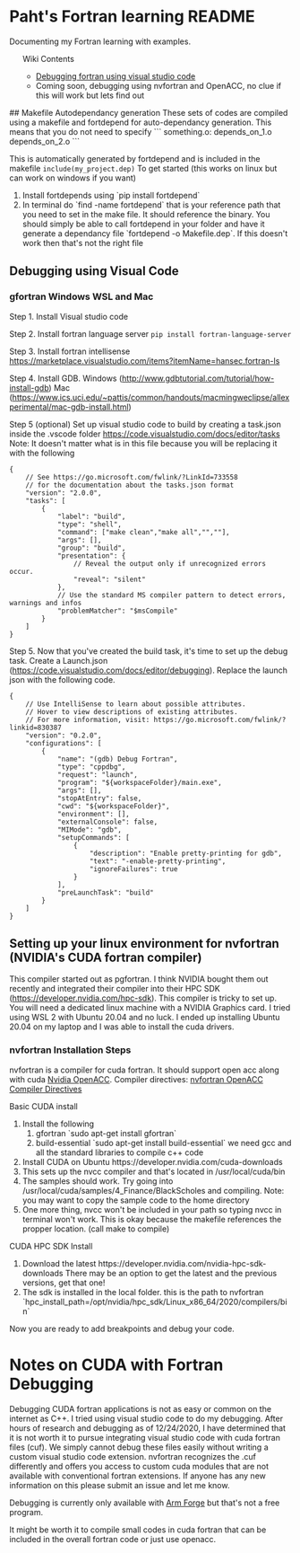 # Paht's Fortran learning README
Documenting my Fortran learning with examples. 
<ul>
	Wiki Contents
	<ul>
		<li> <a href="https://github.com/pjuangph/fortran/wiki/Debugging-Fortran-using-Visual-Studio-Code">Debugging fortran using visual studio code</a></li>
		<li>Coming soon, debugging using nvfortran and OpenACC, no clue if this will work but lets find out</li>
	</ul>
</ul>
## Makefile Autodependancy generation
These sets of codes are compiled using a makefile and fortdepend for auto-dependancy generation. This means that you do not need to specify 
```
something.o:
  depends_on_1.o
  depends_on_2.o
```

This is automatically generated by fortdepend and is included in the makefile `include(my_project.dep)`
To get started (this works on linux but can work on windows if you want)
<ol>
  <li>Install fortdepends using `pip install fortdepend`</li>
  <li>In terminal do `find -name fortdepend` that is your reference path that you need to set in the make file. It should reference the binary. 
  You should simply be able to call fortdepend in your folder and have it generate a dependancy file `fortdepend -o Makefile.dep`. If this doesn't work then that's not the right file</li>
</ol>


## Debugging using Visual Code 
### gfortran Windows WSL and Mac
Step 1. Install Visual studio code 

Step 2. Install fortran language server `pip install fortran-language-server`

Step 3. Install fortran intellisense https://marketplace.visualstudio.com/items?itemName=hansec.fortran-ls 

Step 4. Install GDB. Windows (http://www.gdbtutorial.com/tutorial/how-install-gdb) Mac (https://www.ics.uci.edu/~pattis/common/handouts/macmingweclipse/allexperimental/mac-gdb-install.html)


Step 5 (optional) Set up visual studio code to build by creating a task.json inside the .vscode folder  https://code.visualstudio.com/docs/editor/tasks
  Note: It doesn't matter what is in this file because you will be replacing it with the following
  
```
{
    // See https://go.microsoft.com/fwlink/?LinkId=733558
    // for the documentation about the tasks.json format
    "version": "2.0.0",
    "tasks": [
        {
            "label": "build",
            "type": "shell",
            "command": ["make clean","make all","",""],
            "args": [],
            "group": "build",
            "presentation": {
                // Reveal the output only if unrecognized errors occur.
                "reveal": "silent"
            },
            // Use the standard MS compiler pattern to detect errors, warnings and infos
            "problemMatcher": "$msCompile"
        }
    ]
}
```

Step 5. Now that you've created the build task, it's time to set up the debug task. Create a Launch.json (https://code.visualstudio.com/docs/editor/debugging). Replace the launch json with the following code.

```
{
    // Use IntelliSense to learn about possible attributes.
    // Hover to view descriptions of existing attributes.
    // For more information, visit: https://go.microsoft.com/fwlink/?linkid=830387
    "version": "0.2.0",
    "configurations": [
        {
            "name": "(gdb) Debug Fortran",
            "type": "cppdbg",
            "request": "launch",
            "program": "${workspaceFolder}/main.exe",
            "args": [],
            "stopAtEntry": false,
            "cwd": "${workspaceFolder}",
            "environment": [],
            "externalConsole": false,
            "MIMode": "gdb",
            "setupCommands": [
                {
                    "description": "Enable pretty-printing for gdb",
                    "text": "-enable-pretty-printing",
                    "ignoreFailures": true
                }
            ],
            "preLaunchTask": "build"
        }
    ]
}
```

## Setting up your linux environment for nvfortran (NVIDIA's CUDA fortran compiler) 
This compiler started out as pgfortran. I think NVIDIA bought them out recently and integrated their compiler into their HPC SDK (https://developer.nvidia.com/hpc-sdk). This compiler is tricky to set up. You will need a dedicated linux machine with a NVIDIA Graphics card. I tried using WSL 2 with Ubuntu 20.04 and no luck. I ended up installing Ubuntu 20.04 on my laptop and I was able to install the cuda drivers. 

### nvfortran Installation Steps
nvfortran is a compiler for cuda fortran. It should support open acc along with cuda [Nvidia OpenACC](https://docs.nvidia.com/hpc-sdk/compilers/openacc-gs/). Compiler directives: [nvfortran OpenACC Compiler Directives](https://docs.nvidia.com/hpc-sdk/compilers/openacc-gs/#using-openacc)

Basic CUDA install
<ol>  
  <li>Install the following
    <ol>
      <li>gfortran `sudo apt-get install gfortran`</li>
      <li>build-essential `sudo apt-get install build-essential` we need gcc and all the standard libraries to compile c++ code</li>
    </ol>
  </li>
  <li>Install CUDA on Ubuntu https://developer.nvidia.com/cuda-downloads</li>
  <li>This sets up the nvcc compiler and that's located in /usr/local/cuda/bin</li>
  <li>The samples should work. Try going into /usr/local/cuda/samples/4_Finance/BlackScholes and compiling. Note: you may want to copy the sample code to the home directory</li>
  <li>One more thing, nvcc won't be included in your path so typing nvcc in terminal won't work. This is okay because the makefile references the propper location. (call make to compile)</li>
</ol>

CUDA HPC SDK Install
<ol>
  <li>Download the latest https://developer.nvidia.com/nvidia-hpc-sdk-downloads There may be an option to get the latest and the previous versions, get that one!</li> 
  <li>The sdk is installed in the local folder. this is the path to nvfortran `hpc_install_path=/opt/nvidia/hpc_sdk/Linux_x86_64/2020/compilers/bin` </li>
</ol>


Now you are ready to add breakpoints and debug your code. 

# Notes on CUDA with Fortran Debugging
Debugging CUDA fortran applications is not as easy or common on the internet as C++. I tried using visual studio code to do my debugging.
After hours of research and debugging as of 12/24/2020, I have determined that it is not worth it to pursue integrating visual studio code with cuda fortran files (cuf). We simply cannot debug these files easily without writing a custom visual studio code extension. nvfortran recognizes the .cuf differently and offers you access to custom cuda modules that are not available with conventional fortran extensions. If anyone has any new information on this please submit an issue and let me know. 


Debugging is currently only available with [Arm Forge](https://www.arm.com/products/development-tools/server-and-hpc/forge/ddt) but that's not a free program. 

It might be worth it to compile small codes in cuda fortran that can be included in the overall fortran code or just use openacc.
